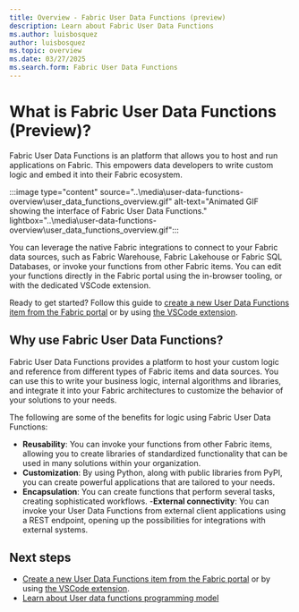 ```yaml
---
title: Overview - Fabric User Data Functions (preview)
description: Learn about Fabric User Data Functions
ms.author: luisbosquez
author: luisbosquez
ms.topic: overview
ms.date: 03/27/2025
ms.search.form: Fabric User Data Functions
---
```


# What is Fabric User Data Functions (Preview)?

Fabric User Data Functions is an platform that allows you to host and run applications on Fabric. This empowers data developers to write custom logic and embed it into their Fabric ecosystem. 

:::image type="content" source="..\media\user-data-functions-overview\user_data_functions_overview.gif" alt-text="Animated GIF showing the interface of Fabric User Data Functions." lightbox="..\media\user-data-functions-overview\user_data_functions_overview.gif":::

You can leverage the native Fabric integrations to connect to your Fabric data sources, such as Fabric Warehouse, Fabric Lakehouse or Fabric SQL Databases, or invoke your functions from other Fabric items. You can edit your functions directly in the Fabric portal using the in-browser tooling, or with the dedicated VSCode extension.

Ready to get started? Follow this guide to [create a new User Data Functions item from the Fabric portal](./create-user-data-functions-portal.md) or by using [the VSCode extension](./create-user-data-functions-vs-code.md).

## Why use Fabric User Data Functions?
Fabric User Data Functions provides a platform to host your custom logic and reference from different types of Fabric items and data sources. You can use this to write your business logic, internal algorithms and libraries, and integrate it into your Fabric architectures to customize the behavior of your solutions to your needs. 

The following are some of the benefits for logic using Fabric User Data Functions:
- **Reusability**: You can invoke your functions from other Fabric items, allowing you to create libraries of standardized functionality that can be used in many solutions within your organization.
- **Customization**: By using Python, along with public libraries from PyPI, you can create powerful applications that are tailored to your needs.
- **Encapsulation**: You can create functions that perform several tasks, creating sophisticated workflows.
-**External connectivity**: You can invoke your User Data Functions from external client applications using a REST endpoint, opening up the possibilities for integrations with external systems.

## Next steps
- [Create a new User Data Functions item from the Fabric portal](./create-user-data-functions-portal.md) or by using [the VSCode extension](./create-user-data-functions-vs-code.md).
- [Learn about User data functions programming model](./python-programming-model.md)



